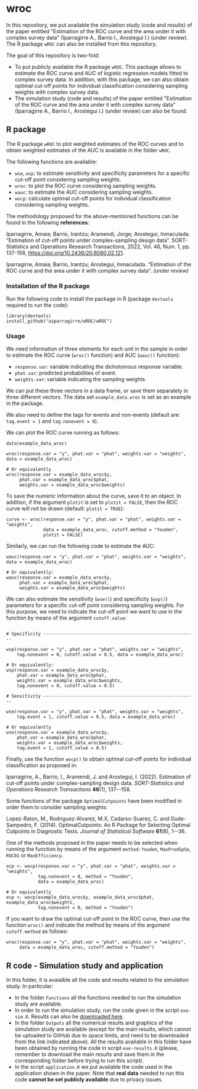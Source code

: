 # wroc

In this repository, we put available the simulation study (code and results) of the paper entitled "Estimation of the ROC curve and the area under it with complex survey data" (Iparragirre A., Barrio I., Arostegui I.) (under review). The R package `wROC` can also be installed from this repository.

The goal of this repository is two-fold:

- To put publicly available the R package `wROC`. This package allows to estimate the ROC curve and AUC of logistic regression models fitted to complex survey data. In addition, with this package, we can also obtain optimal cut-off points for individual classification considering sampling weights with complex survey data.
- The simulation study (code and results) of the paper entitled "Estimation of the ROC curve and the area under it with complex survey data" (Iparragirre A., Barrio I., Arostegui I.) (under review) can also be found.

## R package

The R package `wROC` to plot weighted estimates of the ROC curves and to obtain weighted estimates of the AUC is available in the folder `wROC`.

The following functions are available:

- `wse`, `wsp`: to estimate sensitivity and specificity parameters for a specific cut-off point considering sampling weights.
- `wroc`: to plot the ROC curve considering sampling weights.
- `wauc`: to estimate the AUC considering sampling weights.
- `wocp`: calculate optimal cut-off points for individual classification considering sampling weights.

The methodology proposed for the above-mentioned functions can be found in the following **references**:

Iparragirre, Amaia; Barrio, Irantzu; Aramendi, Jorge; Arostegui, Inmaculada. “Estimation of cut-off points under complex-sampling design data”. SORT-Statistics and Operations Research Transactions, 2022, Vol. 46, Num. 1, pp. 137-158, https://doi.org/10.2436/20.8080.02.121.

Iparragirre, Amaia; Barrio, Irantzu; Arostegui, Inmaculada. “Estimation of the ROC curve and the area under it with complex survey data”. *(under review)*


### Installation of the R package

Run the following code to install the package in R (package `devtools` required to run the code):

```{r}
library(devtools)
install_github("aiparragirre/wROC/wROC")
```

### Usage

We need information of three elements for each unit in the sample in order to estimate the ROC curve (`wroc()` function) and AUC (`wauc()` function):

- `response.var`: variable indicating the dichotomous response variable.
- `phat.var`: predicted probabilities of event.
- `weights.var`: variable indicating the sampling weights.

We can put these three vectors in a data frame, or save them separately in three different vectors. The data set `example_data_wroc` is set as an example in the package.

We also need to define the tags for events and non-events (default are: `tag.event = 1` and `tag.nonevent = 0`).

We can plot the ROC curve running as follows:

```{r}
data(example_data_wroc)

wroc(response.var = "y", phat.var = "phat", weights.var = "weights", data = example_data_wroc)

# Or equivalently
wroc(response.var = example_data_wroc$y,
     phat.var = example_data_wroc$phat,
     weights.var = example_data_wroc$weights)
```

To save the numeric information about the curve, save it to an object. In addition, if the argument `plotit` is set to `plotit = FALSE`, then the ROC curve will not be drawn (default: `plotit = TRUE`):

```{r}
curve <- wroc(response.var = "y", phat.var = "phat", weights.var = "weights",
              data = example_data_wroc, cutoff.method = "Youden",
              plotit = FALSE)
```

Similarly, we can run the following code to estimate the AUC:

```{r}
wauc(response.var = "y", phat.var = "phat", weights.var = "weights", data = example_data_wroc)

# Or equivalently:
wauc(response.var = example_data_wroc$y,
     phat.var = example_data_wroc$phat,
     weights.var = example_data_wroc$weights)
```

We can also estimate the sensitivity (`wse()`) and specificity (`wsp()`) parameters for a specific cut-off point considering sampling weights. For this purpose, we need to indicate the cut-off point we want to use in the function by means of the argument `cutoff.value`:

```{r}

# Specificity ----------------------------------------------------------

wsp(response.var = "y", phat.var = "phat", weights.var = "weights",
    tag.nonevent = 0, cutoff.value = 0.5, data = example_data_wroc)

# Or equivalently:
wsp(response.var = example_data_wroc$y,
    phat.var = example_data_wroc$phat,
    weights.var = example_data_wroc$weights,
    tag.nonevent = 0, cutoff.value = 0.5)
   
# Sensitivity ----------------------------------------------------------

wse(response.var = "y", phat.var = "phat", weights.var = "weights",
    tag.event = 1, cutoff.value = 0.5, data = example_data_wroc)

# Or equivalently
wse(response.var = example_data_wroc$y,
    phat.var = example_data_wroc$phat,
    weights.var = example_data_wroc$weights,
    tag.event = 1, cutoff.value = 0.5)
```

Finally, use the function `wocp()` to obtain optimal cut-off points for individual classification as proposed in: 

Iparragirre, A., Barrio, I., Aramendi, J. and Arostegui, I. (2022). Estimation of cut-off points under complex-sampling design data. *SORT-Statistics and Operations Research Transactions* **46**(1), 137--158.

Some functions of the package `OptimalCutpoints` have been modified in order them to consider sampling weights:

Lopez-Raton, M., Rodriguez-Alvarez, M.X, Cadarso-Suarez, C. and Gude-Sampedro, F. (2014). OptimalCutpoints: An R Package for Selecting Optimal Cutpoints in Diagnostic Tests. *Journal of Statistical Software* **61**(8), 1--36.

One of the methods proposed in the paper needs to be selected when running the function by means of the argument `method`: `Youden`, `MaxProdSpSe`, `ROC01` or `MaxEfficiency`.

```{r}
ocp <- wocp(response.var = "y", phat.var = "phat", weights.var = "weights",
            tag.nonevent = 0, method = "Youden",
            data = example_data_wroc)

# Or equivalently
ocp <- wocp(example_data_wroc$y, example_data_wroc$phat, example_data_wroc$weights,
            tag.nonevent = 0, method = "Youden")
```

If you want to draw the optimal cut-off point in the ROC curve, then use the function `wroc()` and indicate the method by means of the argument `cutoff.method` as follows:

```{r}
wroc(response.var = "y", phat.var = "phat", weights.var = "weights",
     data = example_data_wroc, cutoff.method = "Youden")
```

## R code - Simulation study and application

In this folder, it is avaialble all the code and results related to the simulation study. In particular:

- In the folder `Functions` all the functions needed to run the simulation study are available.
- In order to run the simulation study, run the code given in the script `exe-sim.R`. Results can also be [downloaded here](http://aiparragirre006.quickconnect.to/d/s/tgonhxerYVfZPFffGx60NxzgYZCTDK4J/gi-G5ZCWSziY7JX76ictlBbk4cA-thyh-D7uAkZf6ewo).
- In the folder `Outputs` all the numerical results and graphics of the simulation study are available (except for the main results, which cannot be uploaded to GitHub due to space limits, and need to be downloaded from the link indicated above). All the results available in this folder have been obtained by running the code in script `exe-results.R` (please, remember to download the main results and save them in the corresponding folder before trying to run this script). 
- In the script `application.R` we put available the code used in the application shown in the paper. Note that **real data** needed to run this code **cannot be set publicly available** due to privacy issues.

